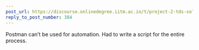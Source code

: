 ```yaml
---
post_url: https://discourse.onlinedegree.iitm.ac.in/t/project-2-tds-solver-discussion-thread/169029/392
reply_to_post_number: 384
---
```

Postman can’t be used for automation. Had to write a script for the entire process.